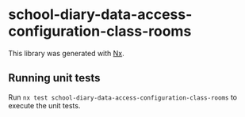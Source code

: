 # school-diary-data-access-configuration-class-rooms

This library was generated with [Nx](https://nx.dev).

## Running unit tests

Run `nx test school-diary-data-access-configuration-class-rooms` to execute the unit tests.
